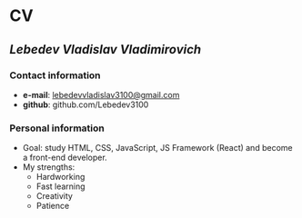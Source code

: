 # CV

## _Lebedev Vladislav Vladimirovich_

### Contact information

+ **e-mail**: lebedevvladislav3100@gmail.com
+ **github**: github.com/Lebedev3100

### Personal information

+ Goal: study HTML, CSS, JavaScript, JS Framework (React) and become a front-end developer.
+ My strengths:
    + Hardworking
    + Fast learning
    + Creativity
    + Patience

